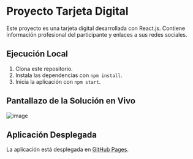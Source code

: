 # Proyecto Tarjeta Digital

Este proyecto es una tarjeta digital desarrollada con React.js. Contiene información profesional del participante y enlaces a sus redes sociales.

## Ejecución Local

1. Clona este repositorio.
2. Instala las dependencias con `npm install`.
3. Inicia la aplicación con `npm start`.

## Pantallazo de la Solución en Vivo


![image](https://github.com/brayamrendon/MyPersonalCard/assets/138120613/e55501a4-2bd7-4ec2-87ec-049f0dd44d5c)



## Aplicación Desplegada

La aplicación está desplegada en [GitHub Pages](URL_de_la_aplicacion_desplegada).
